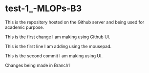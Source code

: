# test-1_-MLOPs-B3
This is the repository hosted on the Github server and being used for academic purpose.

This is the first change I am making using Github UI.

This is the first line I am adding using the mousepad.

This is the second commit I am making using UI.

Changes being made in Branch1
